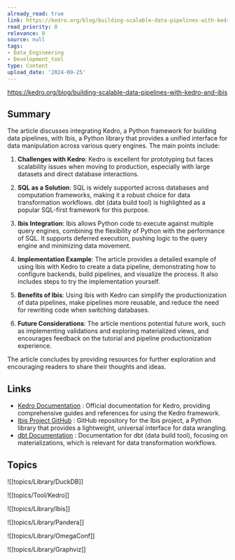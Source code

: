 ```yaml
---
already_read: true
link: https://kedro.org/blog/building-scalable-data-pipelines-with-kedro-and-ibis
read_priority: 0
relevance: 0
source: null
tags:
- Data_Engineering
- Development_tool
type: Content
upload_date: '2024-09-25'
---
```


https://kedro.org/blog/building-scalable-data-pipelines-with-kedro-and-ibis
## Summary

The article discusses integrating Kedro, a Python framework for building data pipelines, with Ibis, a Python library that provides a unified interface for data manipulation across various query engines. The main points include:

1. **Challenges with Kedro**: Kedro is excellent for prototyping but faces scalability issues when moving to production, especially with large datasets and direct database interactions.

2. **SQL as a Solution**: SQL is widely supported across databases and computation frameworks, making it a robust choice for data transformation workflows. dbt (data build tool) is highlighted as a popular SQL-first framework for this purpose.

3. **Ibis Integration**: Ibis allows Python code to execute against multiple query engines, combining the flexibility of Python with the performance of SQL. It supports deferred execution, pushing logic to the query engine and minimizing data movement.

4. **Implementation Example**: The article provides a detailed example of using Ibis with Kedro to create a data pipeline, demonstrating how to configure backends, build pipelines, and visualize the process. It also includes steps to try the implementation yourself.

5. **Benefits of Ibis**: Using Ibis with Kedro can simplify the productionization of data pipelines, make pipelines more reusable, and reduce the need for rewriting code when switching databases.

6. **Future Considerations**: The article mentions potential future work, such as implementing validations and exploring materialized views, and encourages feedback on the tutorial and pipeline productionization experience.

The article concludes by providing resources for further exploration and encouraging readers to share their thoughts and ideas.
## Links

- [Kedro Documentation](https://docs.kedro.org/en/stable/) : Official documentation for Kedro, providing comprehensive guides and references for using the Kedro framework.
- [Ibis Project GitHub](https://github.com/ibis-project/ibis) : GitHub repository for the Ibis project, a Python library that provides a lightweight, universal interface for data wrangling.
- [dbt Documentation](https://docs.getdbt.com/docs/build/materializations) : Documentation for dbt (data build tool), focusing on materializations, which is relevant for data transformation workflows.

## Topics

![[topics/Library/DuckDB]]

![[topics/Tool/Kedro]]

![[topics/Library/Ibis]]

![[topics/Library/Pandera]]

![[topics/Library/OmegaConf]]

![[topics/Library/Graphviz]]